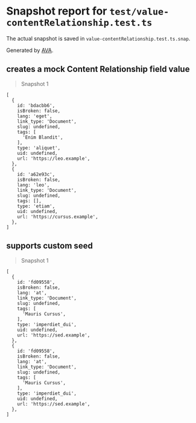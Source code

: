 # Snapshot report for `test/value-contentRelationship.test.ts`

The actual snapshot is saved in `value-contentRelationship.test.ts.snap`.

Generated by [AVA](https://avajs.dev).

## creates a mock Content Relationship field value

> Snapshot 1

    [
      {
        id: 'bdacbb6',
        isBroken: false,
        lang: 'eget',
        link_type: 'Document',
        slug: undefined,
        tags: [
          'Enim Blandit',
        ],
        type: 'aliquet',
        uid: undefined,
        url: 'https://leo.example',
      },
      {
        id: 'a62e93c',
        isBroken: false,
        lang: 'leo',
        link_type: 'Document',
        slug: undefined,
        tags: [],
        type: 'etiam',
        uid: undefined,
        url: 'https://cursus.example',
      },
    ]

## supports custom seed

> Snapshot 1

    [
      {
        id: 'fd09558',
        isBroken: false,
        lang: 'at',
        link_type: 'Document',
        slug: undefined,
        tags: [
          'Mauris Cursus',
        ],
        type: 'imperdiet_dui',
        uid: undefined,
        url: 'https://sed.example',
      },
      {
        id: 'fd09558',
        isBroken: false,
        lang: 'at',
        link_type: 'Document',
        slug: undefined,
        tags: [
          'Mauris Cursus',
        ],
        type: 'imperdiet_dui',
        uid: undefined,
        url: 'https://sed.example',
      },
    ]
